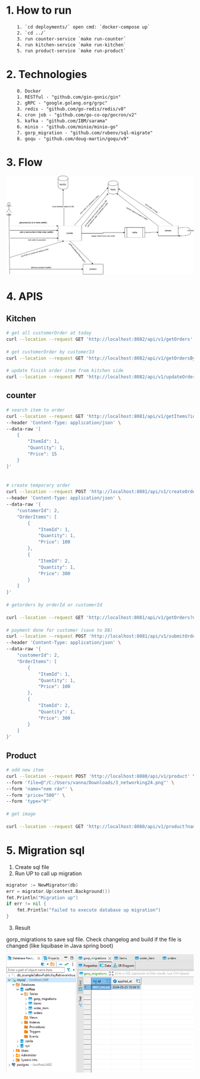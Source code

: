 # 1. How to run

        1. `cd deployments/` open cmd: `docker-compose up`
        2. `cd ../`
        3. run counter-service `make run-counter`
        4. run kitchen-service `make run-kitchen`
        5. run product-service `make run-product`

# 2. Technologies

        0. Docker
        1. RESTful - "github.com/gin-gonic/gin"
        2. gRPC - "google.golang.org/grpc"
        3. redis - "github.com/go-redis/redis/v8"
        4. cron job - "github.com/go-co-op/gocron/v2"
        5. kafka - "github.com/IBM/sarama"
        6. minio - "github.com/minio/minio-go"
        7. gorp_migration - "github.com/rubenv/sql-migrate"
        8. goqu - "github.com/doug-martin/goqu/v9"

# 3. Flow

![alt text](docs/flow.png)

# 4. APIS

## Kitchen
```bash
# get all customerOrder at today
curl --location --request GET 'http://localhost:8082/api/v1/getOrders'

# get customerOrder by customerId
curl --location --request GET 'http://localhost:8082/api/v1/getOrdersByCustomerId?customerId=2'

# update finish order item from kitchen side
curl --location --request PUT 'http://localhost:8082/api/v1/updateOrderStatus?customerId=2&itemId=1&finished=1'

```

## counter
```bash
# search item to order
curl --location --request GET 'http://localhost:8081/api/v1/getItems?id=4&name=thịt' \
--header 'Content-Type: application/json' \
--data-raw '[
    {
        "ItemId": 1,
        "Quantity": 1,
        "Price": 15
    }
]'


# create temporary order
curl --location --request POST 'http://localhost:8081/api/v1/createOrder' \
--header 'Content-Type: application/json' \
--data-raw '{
    "customerId": 2,
    "OrderItems": [
        {
            "ItemId": 1,
            "Quantity": 1,
            "Price": 100
        },
        {
            "ItemId": 2,
            "Quantity": 1,
            "Price": 300
        }
    ]
}'

# getorders by orderId or customerId

curl --location --request GET 'http://localhost:8081/api/v1/getOrders?orderId=1&customerId=2'

# payment done for customer (save to DB)
curl --location --request POST 'http://localhost:8081/api/v1/submitOrder?customerId=2' \
--header 'Content-Type: application/json' \
--data-raw '{
    "customerId": 2,
    "OrderItems": [
        {
            "ItemId": 1,
            "Quantity": 1,
            "Price": 100
        },
        {
            "ItemId": 2,
            "Quantity": 1,
            "Price": 300
        }
    ]
}'
```

## Product 

```bash
# add new item
curl --location --request POST 'http://localhost:8080/api/v1/product' \
--form 'file=@"/C:/Users/vanna/Downloads/3_networking24.png"' \
--form 'name="nem rán"' \
--form 'price="500"' \
--form 'type="0"'

# get image

curl --location --request GET 'http://localhost:8080/api/v1/product?name=image_file_nem_rán.png'
```


# 5. Migration sql

1. Create sql file
2. Run UP to call up migration

```go
migrator := NewMigrator(db)
err = migrator.Up(context.Background())
fmt.Println("Migration up")
if err != nil {
    fmt.Println("failed to execute database up migration")
}
```
3. Result

gorp_migrations to save sql file. Check changelog and build if the file is changed (like liquibase in Java spring boot)

![gorp_migrations](docs/migrateDB.png)
